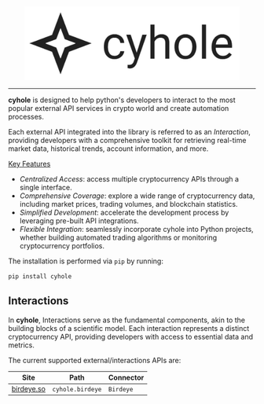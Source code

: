 <p align="center">
  <a href="https://zazza123.github.io/cyhole">
    <img src="https://raw.githubusercontent.com/zazza123/cyhole/main/docs/config/images/logo.png" alt="cyhole" height="150px" class="img-logo">
  </a>
</p>

---

**cyhole** is designed to help python's developers to interact to the most popular external API services in crypto world and create automation processes.

Each external API integrated into the library is referred to as an *Interaction*, providing developers with a comprehensive toolkit for retrieving real-time market data, historical trends, account information, and more.

<u>Key Features</u>

  - *Centralized Access*: access multiple cryptocurrency APIs through a single interface.
  - *Comprehensive Coverage*: explore a wide range of cryptocurrency data, including market prices, trading volumes, and blockchain statistics.
  - *Simplified Development*: accelerate the development process by leveraging pre-built API integrations.
  - *Flexible Integration*: seamlessly incorporate cyhole into Python projects, whether building automated trading algorithms or monitoring cryptocurrency portfolios.

The installation is performed via `pip` by running:

```sh
pip install cyhole
```

## Interactions

In **cyhole**, Interactions serve as the fundamental components, akin to the building blocks of a scientific model. Each interaction represents a distinct cryptocurrency API, providing developers with access to essential data and metrics.

The current supported external/interactions APIs are:

|Site                             |Path             |Connector|
|----                             |----             |---------|
|[birdeye.so](https://birdeye.so) |`cyhole.birdeye` |`Birdeye`|
